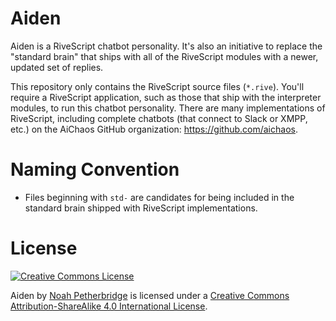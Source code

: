 # Aiden

Aiden is a RiveScript chatbot personality. It's also an initiative to replace
the "standard brain" that ships with all of the RiveScript modules with a newer,
updated set of replies.

This repository only contains the RiveScript source files (`*.rive`). You'll
require a RiveScript application, such as those that ship with the interpreter
modules, to run this chatbot personality. There are many implementations of
RiveScript, including complete chatbots (that connect to Slack or XMPP, etc.)
on the AiChaos GitHub organization: <https://github.com/aichaos>.

# Naming Convention

* Files beginning with `std-` are candidates for being included in the standard
  brain shipped with RiveScript implementations.

# License

[![Creative Commons License](https://i.creativecommons.org/l/by-sa/4.0/88x31.png)](http://creativecommons.org/licenses/by-sa/4.0/)

Aiden by [Noah Petherbridge](https://github.com/kirsle) is licensed under a
[Creative Commons Attribution-ShareAlike 4.0 International License](http://creativecommons.org/licenses/by-sa/4.0/).
